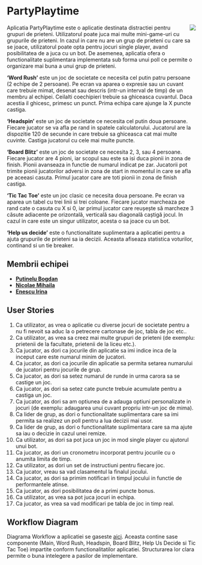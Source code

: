 # PartyPlaytime

<img align="right" src="https://mir-s3-cdn-cf.behance.net/project_modules/disp/8aafd6121516019.60c7cf2e396a4.gif"> </img>

Aplicatia PartyPlaytime este o aplicatie destinata distractiei pentru grupuri de prieteni. Utilizatorul poate juca mai multe mini-game-uri cu grupurile de prieteni. In cazul in care nu are un grup de prieteni cu care sa se joace, utilizatorul poate opta pentru jocuri single player, avand posibilitatea de a juca cu un bot. De asemenea, aplicatia ofera o functionalitate suplimentara implementata sub forma unui poll ce permite o organizare mai buna a unui grup de prieteni. 

**‘Word Rush’** este un joc de societate ce necesita cel putin patru persoane (2 echipe de 2 persoane). Pe ecran va aparea o expresie sau un cuvant care trebuie mimat, desenat sau descris (intr-un interval de timp) de un membru al echipei. Ceilalti coechipieri trebuie sa ghiceasca cuvantul. Daca acestia il ghicesc, primesc un punct. Prima echipa care ajunge la X puncte castiga.  

**‘Headspin’** este un joc de societate ce necesita cel putin doua persoane. Fiecare jucator se va afla pe rand in spatele calculatorului. Jucatorul are la dispozitie 120 de secunde in care trebuie sa ghiceasca cat mai multe cuvinte. Castiga jucatorul cu cele mai multe puncte. 

**‘Board Blitz’** este un joc de societate ce necesita 2, 3, sau 4 persoane. Fiecare jucator are 4 pioni, iar scopul sau este sa isi duca pionii in zona de finish. Pionii avanseaza in functie de numarul indicat pe zar. Jucatorii pot trimite pionii jucatorilor adversi in zona de start in momentul in care se afla pe aceeasi casuta. Primul jucator care are toti pionii in zona de finish castiga. 

**‘Tic Tac Toe’** este un joc clasic ce necesita doua persoane. Pe ecran va aparea un tabel cu trei linii si trei coloane. Fiecare jucator marcheaza pe rand cate o casuta cu X si 0, iar primul jucator care reușește să marcheze 3 căsute adiacente pe orizontală, verticală sau diagonală caștigă jocul. In cazul in care este un singur utilizator, acesta o sa joace cu un bot.

**‘Help us decide’** este o functionalitate suplimentara a aplicatiei pentru a ajuta grupurile de prieteni sa ia decizii. Aceasta afiseaza statistica voturilor, continand si un tie breaker.

## Membrii echipei 
- **[Putinelu Bogdan](https://github.com/bogdanputinelu)**
- **[Nicolae Mihaila](https://github.com/MihailaNicolae)**
- **[Enescu Irina ](https://github.com/irinaenescu2002)**

## User Stories 

1.	Ca utilizator, as vrea o aplicatie cu diverse jocuri de societate pentru a nu fi nevoit sa aduc la o petrecere cartonase de joc, tabla de joc etc..
2.	Ca utilizator, as vrea sa creez mai multe grupuri de prieteni (de exemplu: prietenii de la facultate, prietenii de la liceu etc.). 
3.	Ca jucator, as dori ca jocurile din aplicatie sa imi indice inca de la inceput care este numarul minim de jucatori.
4.	Ca jucator, as dori ca jocurile din aplicatie sa permita setarea numarului de jucatori pentru jocurile de grup.
5.	Ca jucator, as dori sa setez numarul de runde in urma carora sa se castige un joc. 
6.	Ca jucator, as dori sa setez cate puncte trebuie acumulate pentru a castiga un joc. 
7.	Ca jucator, as dori sa am optiunea de a adauga optiuni personalizate in jocuri (de exemplu: adaugarea unui cuvant propriu intr-un joc de mima). 
8.	Ca lider de grup, as dori o functionalitate suplimentara care sa imi permita sa realizez un poll pentru a lua decizii mai usor. 
9.	Ca lider de grup, as dori o functionalitate suplimentara care sa ma ajute sa iau o decizie in cazul unei remize. 
10.	Ca utilizator, as dori sa pot juca un joc in mod single player cu ajutorul unui bot. 
11.	Ca jucator, as dori un cronometru incorporat pentru jocurile cu o anumita limita de timp. 
12.	Ca utilizator, as dori un set de instructiuni pentru fiecare joc. 
13.	Ca jucator, vreau sa vad clasamentul la finalul jocului. 
14.	Ca jucator, as dori sa primim notificari in timpul jocului in functie de performantele atinse. 
15.	Ca jucator, as dori posibilitatea de a primi puncte bonus. 
16.	Ca utilizator, as vrea sa pot juca jocuri in echipa.  
17.	Ca jucator, as vrea sa vad modificari pe tabla de joc in timp real.

## Workflow Diagram 

Diagrama Workflow a aplicatiei se gaseste [aici](https://github.com/bogdanputinelu/uni-PartyPlaytime/tree/main/diagrameWorkflow). Aceasta contine sase componente (Main, Word Rush, Headspin, Board Blitz, Help Us Decide si Tic Tac Toe) impartite conform functionalitatilor aplicatiei. Structurarea lor clara permite o buna intelegere a pasilor de implementare. 
